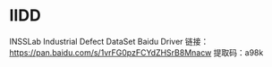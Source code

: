# IIDD
INSSLab Industrial Defect DataSet
Baidu Driver
链接：https://pan.baidu.com/s/1vrFG0pzFCYdZHSrB8Mnacw 
提取码：a98k 
